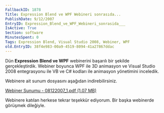 ```yaml
---
FallbackID: 1878
Title: Expression Blend ve WPF Webineri sonrasıda...
PublishDate: 9/12/2007
EntryID: Expression_Blend_ve_WPF_Webineri_sonrasida___
IsActive: True
Section: software
MinutesSpent: 0
Tags: Expression Blend, Visual Studio 2008, Webiner, WPF
old.EntryID: 38f4e983-00a9-4519-8094-41a27867ddac
---
```

Dün **Expression** **Blend ve WPF** webinerini başarılı bir şekilde
gerçekleştirdik. Webiner boyunca WPF ile 3D animasyon ve Visual Studio
2008 entegrasyonu ile VB ve C\# kodları ile animasyon yönetimini
inceledik.

Webinere ait sunum dosyasını aşağıdan indirebilirsiniz.

[Webiner Sunumu - 08122007\_1.pdf (1.07
MB)](http://cdn.daron.yondem.com/assets/1878/08122007_1.pdf)

Webinere katılan herkese tekrar teşekkür ediyorum. Bir başka webinerde
görüşmek dileğiyle.


